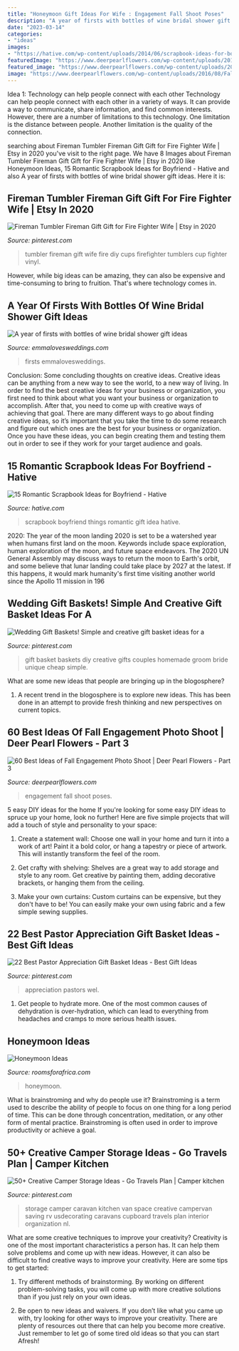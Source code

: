 ```yaml
---
title: "Honeymoon Gift Ideas For Wife : Engagement Fall Shoot Poses"
description: "A year of firsts with bottles of wine bridal shower gift ideas"
date: "2023-03-14"
categories:
- "ideas"
images:
- "https://hative.com/wp-content/uploads/2014/06/scrapbook-ideas-for-boyfriend/15-scrapbook-ideas-for-lovers.jpg"
featuredImage: "https://www.deerpearlflowers.com/wp-content/uploads/2016/08/Fall-Engagement-Photo-Shoot-and-Poses-Ideas-49.jpg"
featured_image: "https://www.deerpearlflowers.com/wp-content/uploads/2016/08/Fall-Engagement-Photo-Shoot-and-Poses-Ideas-49.jpg"
image: "https://www.deerpearlflowers.com/wp-content/uploads/2016/08/Fall-Engagement-Photo-Shoot-and-Poses-Ideas-49.jpg"
---
```



Idea 1: Technology can help people connect with each other
Technology can help people connect with each other in a variety of ways. It can provide a way to communicate, share information, and find common interests. However, there are a number of limitations to this technology. One limitation is the distance between people. Another limitation is the quality of the connection.

	

		
searching about Fireman Tumbler Fireman Gift Gift for Fire Fighter Wife | Etsy in 2020 you've visit to the right page. We have 8 Images about Fireman Tumbler Fireman Gift Gift for Fire Fighter Wife | Etsy in 2020 like Honeymoon Ideas, 15 Romantic Scrapbook Ideas for Boyfriend - Hative and also A year of firsts with bottles of wine bridal shower gift ideas. Here it is:
		
    
## Fireman Tumbler Fireman Gift Gift For Fire Fighter Wife | Etsy In 2020

<img loading=lazy src="https://i.pinimg.com/736x/6d/65/23/6d652395d00863c1003a3df423c7435b.jpg" onerror="this.onerror=null;this.src='https://tse2.mm.bing.net/th?id=OIP.SZF8f4CeYoLY-MzyehoXigHaJ3&amp;pid=15.1';" alt="Fireman Tumbler Fireman Gift Gift for Fire Fighter Wife | Etsy in 2020">

_Source: pinterest.com_

>tumbler fireman gift wife fire diy cups firefighter tumblers cup fighter vinyl. 

	

However, while big ideas can be amazing, they can also be expensive and time-consuming to bring to fruition. That's where technology comes in.

    
## A Year Of Firsts With Bottles Of Wine Bridal Shower Gift Ideas

<img loading=lazy src="https://emmalovesweddings.com/wp-content/uploads/2017/11/A-year-of-firsts-with-bottles-of-wine-bridal-shower-gift-ideas.jpg" onerror="this.onerror=null;this.src='https://tse4.mm.bing.net/th?id=OIP.QM7j7iOmj8ctU8wMgz1lqwHaNJ&amp;pid=15.1';" alt="A year of firsts with bottles of wine bridal shower gift ideas">

_Source: emmalovesweddings.com_

>firsts emmalovesweddings. 

	

Conclusion: Some concluding thoughts on creative ideas.
Creative ideas can be anything from a new way to see the world, to a new way of living. In order to find the best creative ideas for your business or organization, you first need to think about what you want your business or organization to accomplish. After that, you need to come up with creative ways of achieving that goal. There are many different ways to go about finding creative ideas, so it’s important that you take the time to do some research and figure out which ones are the best for your business or organization. Once you have these ideas, you can begin creating them and testing them out in order to see if they work for your target audience and goals.

    
## 15 Romantic Scrapbook Ideas For Boyfriend - Hative

<img loading=lazy src="https://hative.com/wp-content/uploads/2014/06/scrapbook-ideas-for-boyfriend/15-scrapbook-ideas-for-lovers.jpg" onerror="this.onerror=null;this.src='https://tse3.mm.bing.net/th?id=OIP.yVe2dgRCo143V2Jw0D_N3AHaHa&amp;pid=15.1';" alt="15 Romantic Scrapbook Ideas for Boyfriend - Hative">

_Source: hative.com_

>scrapbook boyfriend things romantic gift idea hative. 

	

2020: The year of the moon landing
2020 is set to be a watershed year when humans first land on the moon. Keywords include space exploration, human exploration of the moon, and future space endeavors. The 2020 UN General Assembly may discuss ways to return the moon to Earth's orbit, and some believe that lunar landing could take place by 2027 at the latest. If this happens, it would mark humanity's first time visiting another world since the Apollo 11 mission in 196
    
## Wedding Gift Baskets! Simple And Creative Gift Basket Ideas For A

<img loading=lazy src="https://i.pinimg.com/736x/2c/1d/be/2c1dbeb00bb34896b62c1d8f5853bbd3.jpg" onerror="this.onerror=null;this.src='https://tse4.mm.bing.net/th?id=OIP.tYQkWXHfR-2_FMDhyNneTgHaPG&amp;pid=15.1';" alt="Wedding Gift Baskets! Simple and creative gift basket ideas for a">

_Source: pinterest.com_

>gift basket baskets diy creative gifts couples homemade groom bride unique cheap simple. 

	

What are some new ideas that people are bringing up in the blogosphere?
1. A recent trend in the blogosphere is to explore new ideas. This has been done in an attempt to provide fresh thinking and new perspectives on current topics.

    
## 60 Best Ideas Of Fall Engagement Photo Shoot | Deer Pearl Flowers - Part 3

<img loading=lazy src="https://www.deerpearlflowers.com/wp-content/uploads/2016/08/Fall-Engagement-Photo-Shoot-and-Poses-Ideas-49.jpg" onerror="this.onerror=null;this.src='https://tse3.mm.bing.net/th?id=OIP.1sEjVev3SxUe0rhQ1l1p-QHaLH&amp;pid=15.1';" alt="60 Best Ideas of Fall Engagement Photo Shoot | Deer Pearl Flowers - Part 3">

_Source: deerpearlflowers.com_

>engagement fall shoot poses. 

	

5 easy DIY ideas for the home
If you're looking for some easy DIY ideas to spruce up your home, look no further! Here are five simple projects that will add a touch of style and personality to your space:
1. Create a statement wall: Choose one wall in your home and turn it into a work of art! Paint it a bold color, or hang a tapestry or piece of artwork. This will instantly transform the feel of the room.

2. Get crafty with shelving: Shelves are a great way to add storage and style to any room. Get creative by painting them, adding decorative brackets, or hanging them from the ceiling.

3. Make your own curtains: Custom curtains can be expensive, but they don't have to be! You can easily make your own using fabric and a few simple sewing supplies.


    
## 22 Best Pastor Appreciation Gift Basket Ideas - Best Gift Ideas

<img loading=lazy src="https://i.pinimg.com/736x/15/5f/05/155f0515b3275eeb05e7cc1a4eadbeb9.jpg" onerror="this.onerror=null;this.src='https://tse1.mm.bing.net/th?id=OIP.tGFlhYAgPzrBPlbQveMEAgAAAA&amp;pid=15.1';" alt="22 Best Pastor Appreciation Gift Basket Ideas - Best Gift Ideas">

_Source: pinterest.com_

>appreciation pastors wel. 

	

1. Get people to hydrate more. One of the most common causes of dehydration is over-hydration, which can lead to everything from headaches and cramps to more serious health issues.

    
## Honeymoon Ideas

<img loading=lazy src="https://www.roomsforafrica.com/images/teniquatreetops.jpg" onerror="this.onerror=null;this.src='https://tse3.mm.bing.net/th?id=OIP.y0OVeJ3DMd4YDTx8dmQgrAHaFj&amp;pid=15.1';" alt="Honeymoon Ideas">

_Source: roomsforafrica.com_

>honeymoon. 

	

What is brainstroming and why do people use it?
Brainstroming is a term used to describe the ability of people to focus on one thing for a long period of time. This can be done through concentration, meditation, or any other form of mental practice. Brainstroming is often used in order to improve productivity or achieve a goal.

    
## 50+ Creative Camper Storage Ideas - Go Travels Plan | Camper Kitchen

<img loading=lazy src="https://i.pinimg.com/736x/62/8c/c3/628cc3d93cf2cc2edf5fbf3a218530e3.jpg" onerror="this.onerror=null;this.src='https://tse2.mm.bing.net/th?id=OIP.pELkNnBp_-GCwvN0210mMQHaJ3&amp;pid=15.1';" alt="50+ Creative Camper Storage Ideas - Go Travels Plan | Camper kitchen">

_Source: pinterest.com_

>storage camper caravan kitchen van space creative campervan saving rv usdecorating caravans cupboard travels plan interior organization nl. 

	

What are some creative techniques to improve your creativity?
Creativity is one of the most important characteristics a person has. It can help them solve problems and come up with new ideas. However, it can also be difficult to find creative ways to improve your creativity. Here are some tips to get started: 
1. Try different methods of brainstorming. By working on different problem-solving tasks, you will come up with more creative solutions than if you just rely on your own ideas.

2. Be open to new ideas and waivers. If you don’t like what you came up with, try looking for other ways to improve your creativity. There are plenty of resources out there that can help you become more creative. Just remember to let go of some tired old ideas so that you can start Afresh!

